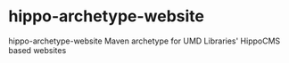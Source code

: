 hippo-archetype-website
=======================

hippo-archetype-website Maven archetype for UMD Libraries' HippoCMS based websites 
